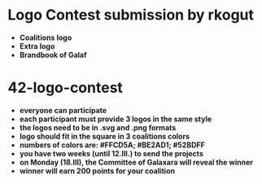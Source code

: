 # Logo Contest submission by rkogut
- **Coalitions logo**
- **Extra logo**
- **Brandbook of Galaf**

# 42-logo-contest

- **everyone can participate**
- **each participant must provide 3 logos in the same style**
- **the logos need to be in .svg and .png formats**
- **logo should fit in the square in 3 coalitions colors**
- **numbers of colors are: #FFCD5A; #BE2AD1; #52BDFF**
- **you have two weeks (until 12.III.) to send the projects**
- **on Monday (18.III), the Committee of Galaxara will reveal the winner**
- **winner will earn 200 points for your coalition**
